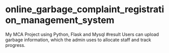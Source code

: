 # online_garbage_complaint_registration_management_system
My MCA Project using Python, Flask and Mysql
#result
Users can upload garbage information, which the admin uses to allocate staff and track progress.
